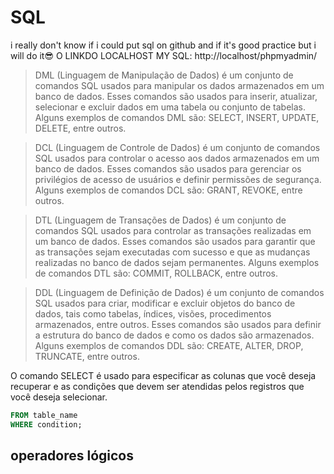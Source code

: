 # SQL
 i really don't know if i could put sql on github and if it's good practice but i will do it😎
 O LINKDO LOCALHOST MY SQL: http://localhost/phpmyadmin/


>DML (Linguagem de Manipulação de Dados) é um conjunto de comandos SQL usados para manipular os dados armazenados em um banco de dados. Esses comandos são usados para inserir, atualizar, selecionar e excluir dados em uma tabela ou conjunto de tabelas. Alguns exemplos de comandos DML são: SELECT, INSERT, UPDATE, DELETE, entre outros.

>DCL (Linguagem de Controle de Dados) é um conjunto de comandos SQL usados para controlar o acesso aos dados armazenados em um banco de dados. Esses comandos são usados para gerenciar os privilégios de acesso de usuários e definir permissões de segurança. Alguns exemplos de comandos DCL são: GRANT, REVOKE, entre outros.

>DTL (Linguagem de Transações de Dados) é um conjunto de comandos SQL usados para controlar as transações realizadas em um banco de dados. Esses comandos são usados para garantir que as transações sejam executadas com sucesso e que as mudanças realizadas no banco de dados sejam permanentes. Alguns exemplos de comandos DTL são: COMMIT, ROLLBACK, entre outros.

>DDL (Linguagem de Definição de Dados) é um conjunto de comandos SQL usados para criar, modificar e excluir objetos do banco de dados, tais como tabelas, índices, visões, procedimentos armazenados, entre outros. Esses comandos são usados para definir a estrutura do banco de dados e como os dados são armazenados. Alguns exemplos de comandos DDL são: CREATE, ALTER, DROP, TRUNCATE, entre outros.


 O comando SELECT é usado para especificar as colunas que você deseja recuperar e as condições que devem ser atendidas pelos registros que você deseja selecionar.
 
```sql SELECT column1, column2, ...
FROM table_name
WHERE condition;

```

## operadores lógicos


